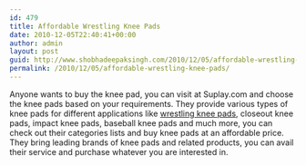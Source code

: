 ```yaml
---
id: 479
title: Affordable Wrestling Knee Pads
date: 2010-12-05T22:40:41+00:00
author: admin
layout: post
guid: http://www.shobhadeepaksingh.com/2010/12/05/affordable-wrestling-knee-pads/
permalink: /2010/12/05/affordable-wrestling-knee-pads/
---
```

Anyone wants to buy the knee pad, you can visit at Suplay.com and choose the knee pads based on your requirements. They provide various types of knee pads for different applications like [wrestling knee pads](http://www.suplay.com/items.asp?Cc=KNEEPADS&Bc=), closeout knee pads, impact knee pads, baseball knee pads and much more, you can check out their categories lists and buy knee pads at an affordable price. They bring leading brands of knee pads and related products, you can avail their service and purchase whatever you are interested in.